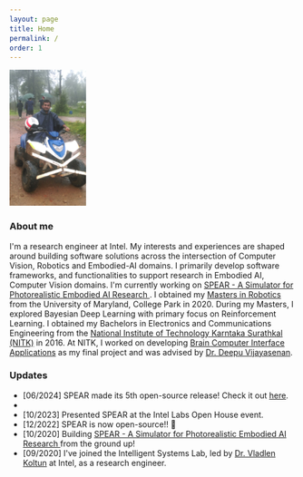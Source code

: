 ```yaml
---
layout: page
title: Home
permalink: /
order: 1
---
```


<div>
<img class="col two" style="height:240px" src="/assets/img/about.jpg"></img>

<h3>About me</h3>
<p class="col">
I'm a research engineer at Intel. My interests and experiences are shaped around building software solutions across the intersection of Computer Vision, Robotics and Embodied-AI domains. I primarily develop software frameworks, and functionalities to support research in Embodied AI, Computer Vision domains. I'm currently working on <a href="https://github.com/spear-sim/spear">SPEAR - A Simulator for Photorealistic Embodied AI Research </a>. I obtained my <a href="https://robotics.umd.edu/">Masters in Robotics </a> from the University of Maryland, College Park in 2020. During my Masters, I explored Bayesian Deep Learning with primary focus on Reinforcement Learning. I obtained my Bachelors in Electronics and Communications Engineering from the <a href="https://www.nitk.ac.in/">National Institute of Technology Karntaka Surathkal (NITK)</a> in 2016. At NITK, I worked on developing <a href="https://www.youtube.com/watch?v=687DesAL3YE">Brain Computer Interface Applications</a> as my final project and was advised by <a href="http://www.ece.nitk.ac.in/faculty/deepu-vijayasenan">Dr. Deepu Vijayasenan</a>.
</p>

<h3>Updates</h3>
<p class="col">
<ul>
<li> [06/2024] SPEAR made its 5th open-source release! Check it out <a href="https://github.com/spear-sim/spear/releases/tag/v0.5.0">here</a>.<li>
<li> [10/2023] Presented SPEAR at the Intel Labs Open House event.</li>
<li> [12/2022] SPEAR is now open-source!! 🥳</li>
<li> [10/2020] Building <a href="https://github.com/spear-sim/spear">SPEAR - A Simulator for Photorealistic Embodied AI Research </a> from the ground up!</li>
<li> [09/2020] I've joined the Intelligent Systems Lab, led by <a href="http://vladlen.info/">Dr. Vladlen Koltun</a> at Intel, as a research engineer.</li>
</ul>
</p>
</div>
